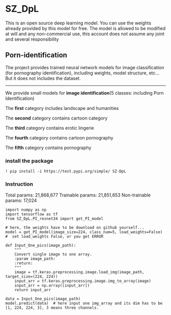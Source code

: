 # SZ_DpL
This is an open source deep learning model. You can use the weights already provided by this model for free.
The model is allowed to be modified at will and any non-commercial use, this account does not assume any joint and several responsibility

## Porn-identification
The project provides trained neural network models for image classification (for pornography identification), including weights, model structure, etc...  But it does not includes the dataset.



****


We provide small models for **image identification**(5 classes: including Porn Identification)

The **first** category includes landscape and humanities

The **second** category contains cartoon category

The **third** category contains erotic lingerie

The **fourth** category contains cartoon pornography

The **fifth** category contains pornography


### install the package
```
! pip install -i https://test.pypi.org/simple/ SZ-DpL 
```

### Instruction

Total params: 21,868,677
Trainable params: 21,851,653
Non-trainable params: 17,024
```
import numpy as np
import tensorflow as tf
from SZ_DpL.PI_resnet34 import get_PI_model

# here, the weights have to be download on github yourself...
model = get_PI_model(image_size=224, class_num=5, load_weights=False)  #  set load_weights False, or you get ERROR

def Input_One_pics(image_path):
    """
    Convert single image to one array.
    :param image_path:
    :return:
    """
    image = tf.keras.preprocessing.image.load_img(image_path, target_size=(224, 224))
    input_arr = tf.keras.preprocessing.image.img_to_array(image)
    input_arr = np.array([input_arr])
    return input_arr
   
data = Input_One_pics(image_path)
model.predict(data)  # here input one img_array and its dim has to be [1, 224, 224, 3], 3 means three channels.  
```

